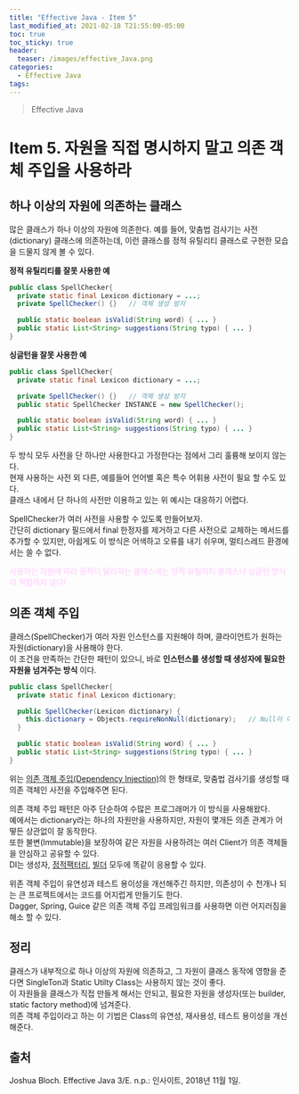 ```yaml
---
title: "Effective Java - Item 5"
last_modified_at: 2021-02-18 T21:55:00-05:00
toc: true
toc_sticky: true
header:
  teaser: /images/effective_Java.png
categories: 
  - Effective Java
tags:
---
```


> Effective Java

Item 5. 자원을 직접 명시하지 말고 의존 객체 주입을 사용하라
=============
## 하나 이상의 자원에 의존하는 클래스
많은 클래스가 하나 이상의 자원에 의존한다. 예를 들어, 맞춤법 검사기는 사전(dictionary) 클래스에 의존하는데, 이런 클래스를 정적 유틸리티 클래스로 구현한 모습을 드물지 않게 볼 수 있다.  

**정적 유틸리티를 잘못 사용한 예** 
```java
public class SpellChecker{
  private static final Lexicon dictionary = ...;
  private SpellChecker() {}   // 객체 생성 방지

  public static boolean isValid(String word) { ... }
  public static List<String> suggestions(String typo) { ... }
}
```
**싱글턴을 잘못 사용한 예** 
```java
public class SpellChecker{
  private static final Lexicon dictionary = ...;

  private SpellChecker() {}   // 객체 생성 방지
  public static SpellChecker INSTANCE = new SpellChecker();

  public static boolean isValid(String word) { ... }
  public static List<String> suggestions(String typo) { ... }
}
```
두 방식 모두 사전을 단 하나만 사용한다고 가정한다는 점에서 그리 훌륭해 보이지 않는다.  
현재 사용하는 사전 외 다른, 예를들어 언어별 혹은 특수 어휘용 사전이 필요 할 수도 있다.  
클래스 내에서 단 하나의 사전만 이용하고 있는 위 예시는 대응하기 어렵다.  

SpellChecker가 여러 사전을 사용할 수 있도록 만들어보자.  
간단히 dictionary 필드에서 final 한정자를 제거하고 다른 사전으로 교체하는 메서드를 추가할 수 있지만, 아쉽게도 이 방식은 어색하고 오류를 내기 쉬우며, 멀티스레드 환경에서는 쓸 수 없다.  

<span style="color:#ffd9fe; font-weight:bold"> 사용하는 자원에 따라 동작이 달라지는 클래스에는 정적 유틸리티 클래스나 싱글턴 방식이 적합하지 않다! </span>

## 의존 객체 주입
클래스(SpellChecker)가 여러 자원 인스턴스를 지원해야 하며, 클라이언트가 원하는 자원(dictionary)을 사용해야 한다.  
이 조건을 만족하는 간단한 패턴이 있으니, 바로 **인스턴스를 생성할 때 생성자에 필요한 자원을 넘겨주는 방식** 이다.  

```java
public class SpellChecker{
  private static final Lexicon dictionary;

  public SpellChecker(Lexicon dictionary) {
    this.dictionary = Objects.requireNonNull(dictionary);   // Null이 아니라면 객체 주입
  }   

  public static boolean isValid(String word) { ... }
  public static List<String> suggestions(String typo) { ... }
}
```
위는 [의존 객체 주입(Dependency Injection)](https://velog.io/@wlsdud2194/what-is-di)의 한 형태로, 맞춤법 검사기를 생성할 때 의존 객체인 사전을 주입해주면 된다.  

의존 객체 주입 패턴은 아주 단순하여 수많은 프로그래머가 이 방식을 사용해왔다.  
예에서는 dictionary라는 하나의 자원만을 사용하지만, 자원이 몇개든 의존 관계가 어떻든 상관없이 잘 동작한다.  
또한 불변(Immutable)을 보장하여 같은 자원을 사용하려는 여러 Client가 의존 객체들을 안심하고 공유할 수 있다.  
DI는 생성자, [정적팩터리](https://taxol1203.github.io/effective%20java/EJ-Item1/), [빌더](https://taxol1203.github.io/effective%20java/EJ-Item2/) 모두에 똑같이 응용할 수 있다.  

위존 객체 주입이 유연성과 테스트 용이성을 개선해주긴 하지만, 의존성이 수 천개나 되는 큰 프로젝트에서는 코드를 어지럽게 만들기도 한다.  
Dagger, Spring, Guice 같은 의존 객체 주입 프레임워크를 사용하면 이런 어지러짐을 해소 할 수 있다.  

## 정리
클래스가 내부적으로 하나 이상의 자원에 의존하고, 그 자원이 클래스 동작에 영향을 준다면 SingleTon과 Static Utilty Class는 사용하지 않는 것이 좋다.  
이 자원들을 클래스가 직접 만들게 해서는 안되고, 필요한 자원을 생성자(또는 builder, static factory method)에 넘겨준다.  
의존 객체 주입이라고 하는 이 기법은 Class의 유연성, 재사용성, 테스트 용이성을 개선해준다.  

## 출처
Joshua Bloch. Effective Java 3/E. n.p.: 인사이트, 2018년 11월 1일.  

